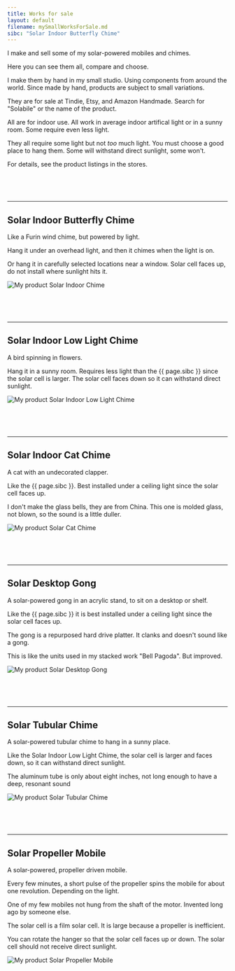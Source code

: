 ```yaml
---
title: Works for sale
layout: default
filename: mySmallWorksForSale.md
sibc: "Solar Indoor Butterfly Chime"
--- 
```


I make and sell some of my solar-powered mobiles and chimes.

Here you can see them all, compare and choose.

I make them by hand in my small studio.
Using components from around the world.
Since made by hand, products are subject to small variations.

They are for sale at Tindie, Etsy, and Amazon Handmade.
Search for "Solabile" or the name of the product.

All are for indoor use.
All work in average indoor artifical light or in a sunny room.
Some require even less light.

They all require some light but not *too* much light.
You must choose a good place to hang them.
Some will withstand direct sunlight, some won't.

For details, see the product listings in the stores.

<pre>



</pre>
***
## Solar Indoor Butterfly Chime

Like a Furin wind chime, but powered by light.

Hang it under an overhead light, and then it chimes when the light is on.

Or hang it in carefully selected locations near a window.  Solar cell faces up, do not install where sunlight hits it.

![My product Solar Indoor Chime]({{site.baseurl}}/assets/SolarIndoorChime.jpg)

<pre>



</pre>

***
## Solar Indoor Low Light Chime

A bird spinning in flowers.

Hang it in a sunny room.
Requires less light than the {{ page.sibc }} since the solar cell is larger.
The solar cell faces down so it can withstand direct sunlight.

![My product Solar Indoor Low Light Chime]({{site.baseurl}}/assets/SolarIndoorLowLightChime.png)

<pre>



</pre>

***
## Solar Indoor Cat Chime
A cat with an undecorated clapper.

Like the {{ page.sibc }}.
Best installed under a ceiling light since the solar cell faces up.

I don't make the glass bells, they are from China.
This one is molded glass, not blown, so the sound is a little duller.

![My product Solar Cat Chime]({{site.baseurl}}/assets/SolarCatChime.png)

<pre>



</pre>

***
## Solar Desktop Gong

A solar-powered gong in an acrylic stand, to sit on a desktop or shelf.

Like the {{ page.sibc }} it is best installed under a ceiling light since the solar cell faces up.

The gong is a repurposed hard drive platter.
It clanks and doesn't sound like a gong.

This is like the units used in my stacked work "Bell Pagoda".
But improved.

![My product Solar Desktop Gong]({{site.baseurl}}/assets/SolarDesktopGong.png)
<pre>



</pre>
***
## Solar Tubular Chime
A solar-powered tubular chime to hang in a sunny place.

Like the Solar Indoor Low Light Chime, the solar cell is larger and faces down,
so it can withstand direct sunlight.

The aluminum tube is only about eight inches, not long enough to have a deep, resonant sound

![My product Solar Tubular Chime]({{site.baseurl}}/assets/SolarTubularChime.png)
<pre>



</pre>
***
## Solar Propeller Mobile

A solar-powered, propeller driven mobile.

Every few minutes, a short pulse of the propeller spins the mobile for about one revolution.
Depending on the light.

One of my few mobiles not hung from the shaft of the motor.
Invented long ago by someone else.

The solar cell is a film solar cell.
It is large because a propeller is inefficient.

You can rotate the hanger so that the solar cell faces up or down.
The solar cell should not receive direct sunlight.

![My product Solar Propeller Mobile]({{site.baseurl}}/assets/SolarPropellerMobile.png)





